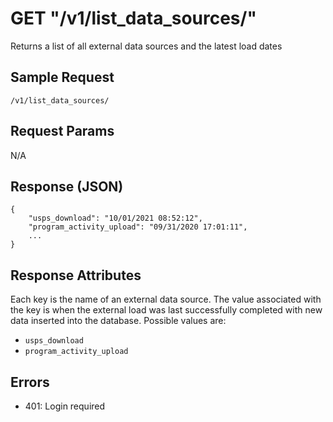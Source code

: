 # GET "/v1/list\_data\_sources/"
Returns a list of all external data sources and the latest load dates

## Sample Request
`/v1/list_data_sources/`
    
## Request Params
N/A

## Response (JSON)
```
{
    "usps_download": "10/01/2021 08:52:12",
    "program_activity_upload": "09/31/2020 17:01:11",
    ...
}
```

## Response Attributes
Each key is the name of an external data source. The value associated with the key is when the external load was last successfully completed with new data inserted into the database. Possible values are:

- `usps_download`
- `program_activity_upload`

## Errors

- 401: Login required